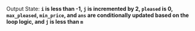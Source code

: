 Output State: **`i` is less than -1, `j` is incremented by 2, `pleased` is 0, `max_pleased`, `min_price`, and `ans` are conditionally updated based on the loop logic, and `j` is less than `m`**